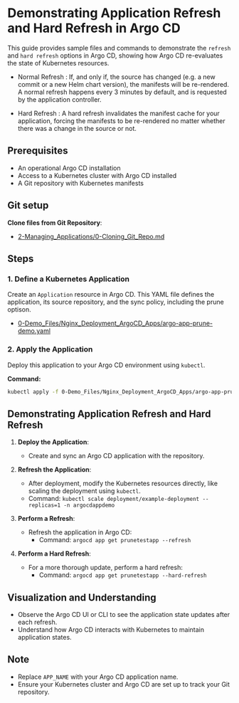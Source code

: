 
# Demonstrating Application Refresh and Hard Refresh in Argo CD

This guide provides sample files and commands to demonstrate the `refresh` and `hard refresh` options in Argo CD, showing how Argo CD re-evaluates the state of Kubernetes resources.

- Normal Refresh : If, and only if, the source has changed (e.g. a new commit or a new Helm chart version), the manifests will be re-rendered. A normal refresh happens every 3 minutes by default, and is requested by the application controller.

- Hard Refresh : A hard refresh invalidates the manifest cache for your application, forcing the manifests to be re-rendered no matter whether there was a change in the source or not.

## Prerequisites
- An operational Argo CD installation
- Access to a Kubernetes cluster with Argo CD installed
- A Git repository with Kubernetes manifests

## Git setup
**Clone files from Git Repository**:
   - [2-Managing_Applications/0-Cloning_Git_Repo.md](https://github.com/NguyenDuong21/ArgoCD-Complete-Master-Course/blob/main/2-Managing_Applications/0-Cloning_Git_Repo.md)

## Steps

### 1. Define a Kubernetes Application
Create an `Application` resource in Argo CD. This YAML file defines the application, its source repository, and the sync policy, including the prune optison.

- [0-Demo_Files/Nginx_Deployment_ArgoCD_Apps/argo-app-prune-demo.yaml](https://github.com/NguyenDuong21/ArgoCD-Complete-Master-Course/blob/main/0-Demo_Files/Nginx_Deployment_ArgoCD_Apps/argo-app-prune-demo.yaml)

### 2. Apply the Application
Deploy this application to your Argo CD environment using `kubectl`.

**Command:**
```bash
kubectl apply -f 0-Demo_Files/Nginx_Deployment_ArgoCD_Apps/argo-app-prune-demo.yaml
```


## Demonstrating Application Refresh and Hard Refresh

1. **Deploy the Application**:
   - Create and sync an Argo CD application with the repository.

2. **Refresh the Application**:
   - After deployment, modify the Kubernetes resources directly, like scaling the deployment using `kubectl`.
   - Command: `kubectl scale deployment/example-deployment --replicas=1 -n argocdappdemo`

3. **Perform a Refresh**:
   - Refresh the application in Argo CD:
     - Command: `argocd app get prunetestapp --refresh`

4. **Perform a Hard Refresh**:
   - For a more thorough update, perform a hard refresh:
     - Command: `argocd app get prunetestapp --hard-refresh`

## Visualization and Understanding

- Observe the Argo CD UI or CLI to see the application state updates after each refresh.
- Understand how Argo CD interacts with Kubernetes to maintain application states.

## Note

- Replace `APP_NAME` with your Argo CD application name.
- Ensure your Kubernetes cluster and Argo CD are set up to track your Git repository.
